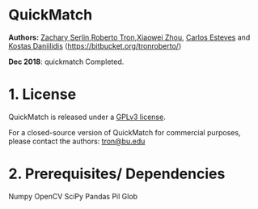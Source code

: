 # QuickMatch
**Authors:** [Zachary Serlin](https://github.com/zserlin/),[Roberto Tron](http://sites.bu.edu/tron/publications/),[Xiaowei Zhou](xiaowz@seas.upenn.edu), [Carlos Esteves](machc@seas.upenn.edu) and [Kostas Daniilidis](kostas@seas.upenn.edu) (https://bitbucket.org/tronroberto/)

**Dec 2018**: quickmatch Completed.

# 1. License

QuickMatch is released under a [GPLv3 license](License-gpl.txt).

For a closed-source version of QuickMatch for commercial purposes, please contact the authors: tron@bu.edu

# 2. Prerequisites/ Dependencies
Numpy
OpenCV
SciPy
Pandas
Pil 
Glob


